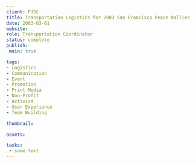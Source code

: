 ```yaml
---
client: PJSC
title: Transportation Logistics for 2003 San Francisco Peace Rallies
date: 2003-03-01
website: 
role: Transportation Coordinator
status: complete
publish: 
 main: true 

tags:
- Logistics
- Communication
- Event
- Promotion
- Print Media
- Non-Profit
- Activism
- User Experience
- Team Building

thumbnail: 

assets: 

tasks: 
 - some text
---
```


